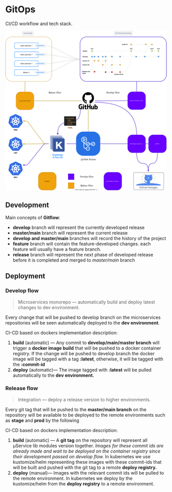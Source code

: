 # GitOps

CI/CD workflow and tech stack.

![Gitflow](../images/dev-sec-ops.drawio.svg)

## Development 

Main concepts of **Gitflow**:
- **develop** branch will represent the currently developed release
- **master/main** branch will represent the current release
- **develop and master/main** branches will record the history of the project
- **feature** branch will contain the feature-developed changes. each feature will usually have a feature branch.
- **release** branch will represent the next phase of developed release before it is completed and merged to _master/main_ branch


## Deployment

### Develop flow

> Microservices monorepo — automatically build and deploy latest changes to dev environment.

Every change that will be pushed to develop branch on the microservices repositories will be seen automatically deployed to the **dev environment**.

CI-CD based on dockers implementation description:

1. **build** (automatic) — Any commit to **develop/main/master branch** will trigger a **docker image build** that will be pushed to a docker container registry. 
   If the change will be pushed to develop branch the docker image will be tagged with a tag **:latest**, otherwise, it will be tagged with the **:commit-id**
2. **deploy** (automatic)— The image tagged with **:latest** will be pulled automatically to the **dev environment.**

### Release flow

> Integration — deploy a release version to higher environments.

Every git tag that will be pushed to the **master/main branch** on the repository will be available to be deployed to the remote environments such as **stage** and **prod** by the following

CI-CD based on dockers implementation description:

1. **build** (automatic) — A **git tag** on the repository will represent all µService lib modules version together. 
   _Images for these commit ids are already made and wait to be deployed on the container registry since their development passed on develop flow._ 
   In kubernetes we use kustomize/helm representing these images with these commit-ids that will be built and pushed with the git tag to a remote **deploy registry.**
2. **deploy** (manual)— Images with the relevant commit ids will be pulled to the remote environment. In kubernetes we deploy by the kustomize/helm from the **deploy registry** to a remote environment.
